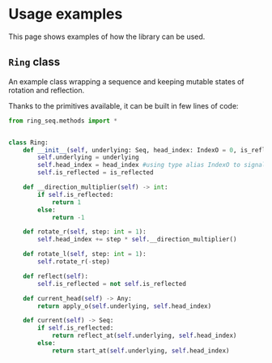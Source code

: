 # Usage examples

This page shows examples of how the library can be used.

##  `Ring` class

An example class wrapping a sequence and keeping mutable states of rotation and reflection.

Thanks to the primitives available, it can be built in few lines of code:

```python
from ring_seq.methods import *


class Ring:
    def __init__(self, underlying: Seq, head_index: IndexO = 0, is_reflected: bool = False):
        self.underlying = underlying
        self.head_index = head_index #using type alias IndexO to signal a circular index 
        self.is_reflected = is_reflected

    def __direction_multiplier(self) -> int:
        if self.is_reflected:
            return 1
        else:
            return -1

    def rotate_r(self, step: int = 1):
        self.head_index += step * self.__direction_multiplier()

    def rotate_l(self, step: int = 1):
        self.rotate_r(-step)

    def reflect(self):
        self.is_reflected = not self.is_reflected

    def current_head(self) -> Any:
        return apply_o(self.underlying, self.head_index)

    def current(self) -> Seq:
        if self.is_reflected:
            return reflect_at(self.underlying, self.head_index)
        else:
            return start_at(self.underlying, self.head_index)
```

